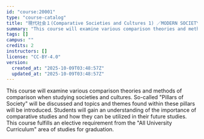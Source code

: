 ```yaml
---
id: "course:20001"
type: "course-catalog"
title: "現代社会１(Comparative Societies and Cultures 1) ／MODERN SOCIETY1(COMPARATIVE SOCIETIES AND CULTURES 1)"
summary: "This course will examine various comparison theories and methods of comparison when studying societies and cultures. So-…"
tags: []
campus: ""
credits: 2
instructors: []
license: "CC-BY-4.0"
version:
  created_at: "2025-10-09T03:48:57Z"
  updated_at: "2025-10-09T03:48:57Z"
---
```

This course will examine various comparison theories and methods of comparison when studying societies and cultures. So-called "Pillars of Society" will be discussed and topics and themes found within these pillars will be introduced. Students will gain an understanding of the importance of comparative studies and how they can be utilized in their future studies. This course fulfills an elective requirement from the "All University Curriculum" area of studies for graduation.
